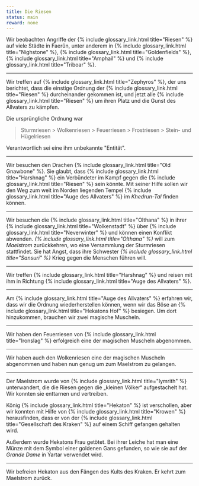 ```yaml
---
title: Die Riesen
status: main
reward: none
---
```


Wir beobachten Angriffe der {% include glossary_link.html title="Riesen" %} auf viele Städte in Faerûn, unter anderem in {% include
glossary_link.html title="Nighstone" %}, {% include glossary_link.html title="Goldenfields" %}, {%
include glossary_link.html title="Amphail" %} und {% include glossary_link.html title="Triboar" %}.

---

Wir treffen auf {% include glossary_link.html title="Zephyros" %}, der uns berichtet, dass die
einstige Ordnung der {% include glossary_link.html title="Riesen" %} durcheinander gekommen ist, und jetzt alle {% include glossary_link.html title="Riesen" %} um ihren Platz und die
Gunst des Allvaters zu kämpfen.

Die ursprüngliche Ordnung war

> Sturmriesen > Wolkenriesen > Feuerriesen > Frostriesen > Stein- und Hügelriesen

Verantwortlich sei eine ihm unbekannte "Entität".

---

Wir besuchen den Drachen {% include glossary_link.html title="Old Gnawbone" %}. Sie glaubt, dass {%
include glossary_link.html title="Harshnag" %} ein Verbündeter im Kampf gegen die {% include glossary_link.html title="Riesen" %} sein
könnte. Mit seiner Hilfe sollen wir den Weg zum weit im Norden liegenden Tempel {% include
glossary_link.html title="Auge des Allvaters" %} im *Khedrun-Tal* finden können.

---

Wir besuchen die {% include glossary_link.html title="Olthana" %} in ihrer {% include glossary_link.html title="Wolkenstadt" %} über {%
include glossary_link.html title="Neverwinter" %} und können einen Konflikt abwenden. *{% include glossary_link.html title="Olthana" %}* will
zum *Maelstrom* zurückkehren, wo eine Versammlung der Sturmriesen stattfindet. Sie hat Angst, dass
ihre Schwester *{% include glossary_link.html title="Sansuri" %}* Krieg gegen die Menschen führen will.

---

Wir treffen {% include glossary_link.html title="Harshnag" %} und reisen mit ihm in Richtung {%
include glossary_link.html title="Auge des Allvaters" %}.

---

Am {% include glossary_link.html title="Auge des Allvaters" %} erfahren wir, dass wir die Ordnung
wiederherstellen können, wenn wir das Böse an {% include glossary_link.html title="Hekatons
Hof" %} besiegen. Um dort hinzukommen, brauchen wir zwei magische Muscheln.

---

Wir haben den Feuerriesen von {% include glossary_link.html title="Ironslag" %} erfolgreich
eine der magischen Muscheln abgenommen.

---

Wir haben auch den Wolkenriesen eine der magischen Muscheln abgenommen und haben nun genug um zum Maelstrom zu gelangen.

---

Der Maelstrom wurde von {% include glossary_link.html title="Iymrith" %} unterwandert, die die
Riesen gegen die „kleinen Völker“ aufgestachelt hat. Wir konnten sie enttarnen und vertreiben.

König {% include glossary_link.html title="Hekaton" %} ist verschollen, aber wir konnten mit Hilfe
von {% include glossary_link.html title="Krowen" %} herausfinden, dass er von der {% include
glossary_link.html title="Gesellschaft des Kraken" %} auf einem Schiff gefangen gehalten wird.

Außerdem wurde Hekatons Frau getötet. Bei ihrer Leiche hat man eine Münze mit dem Symbol einer
goldenen Gans gefunden, so wie sie auf der *Grande Dame* in Yartar verwendet wird.

---

Wir befreien Hekaton aus den Fängen des Kults des Kraken. Er kehrt zum Maelstrom zurück.

